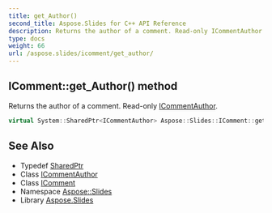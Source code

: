 ```yaml
---
title: get_Author()
second_title: Aspose.Slides for C++ API Reference
description: Returns the author of a comment. Read-only ICommentAuthor.
type: docs
weight: 66
url: /aspose.slides/icomment/get_author/
---
```

## IComment::get_Author() method


Returns the author of a comment. Read-only [ICommentAuthor](../../icommentauthor/).

```cpp
virtual System::SharedPtr<ICommentAuthor> Aspose::Slides::IComment::get_Author()=0
```

## See Also

* Typedef [SharedPtr](../../../system/sharedptr/)
* Class [ICommentAuthor](../../icommentauthor/)
* Class [IComment](../)
* Namespace [Aspose::Slides](../../)
* Library [Aspose.Slides](../../../)